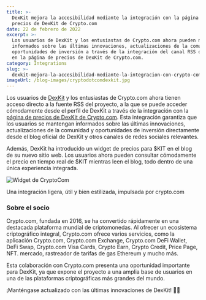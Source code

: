 ```yaml
---
title: >-
  DexKit mejora la accesibilidad mediante la integración con la página de
  precios de DexKit de Crypto.com
date: 22 de febrero de 2022
excerpt: >-
  Los usuarios de DexKit y los entusiastas de Crypto.com ahora pueden mantenerse
  informados sobre las últimas innovaciones, actualizaciones de la comunidad y
  oportunidades de inversión a través de la integración del canal RSS de DexKit
  en la página de precios de DexKit de Crypto.com.
category: Integrations
slug: >-
  dexkit-mejora-la-accesibilidad-mediante-la-integracion-con-crypto-coms-dexkit-price-page
imageUrl: /blog-images/cryptodotcomdexkit.jpg
---
```

Los usuarios de [DexKit](https://dexkit.com/) y los entusiastas de Crypto.com ahora tienen acceso directo a la fuente RSS del proyecto, a la que se puede acceder cómodamente desde el perfil de DexKit a través de la integración con la [página de precios de DexKit de Crypto.com](https://crypto.com/price/dexkit). Esta integración garantiza que los usuarios se mantengan informados sobre las últimas innovaciones, actualizaciones de la comunidad y oportunidades de inversión directamente desde el blog oficial de DexKit y otros canales de redes sociales relevantes.

Además, DexKit ha introducido un widget de precios para $KIT en el blog de su nuevo sitio web. Los usuarios ahora pueden consultar cómodamente el precio en tiempo real de $KIT mientras leen el blog, todo dentro de una única experiencia integrada.

![Widget de CryptoCom](/blog-images/dexkit_cryptocomwp.png)

Una integración ligera, útil y bien estilizada, impulsada por crypto.com

### Sobre el socio

Crypto.com, fundada en 2016, se ha convertido rápidamente en una destacada plataforma mundial de criptomonedas. Al ofrecer un ecosistema criptográfico integral, Crypto.com ofrece varios servicios, como la aplicación Crypto.com, Crypto.com Exchange, Crypto.com DeFi Wallet, DeFi Swap, Crypto.com Visa Cards, Crypto Earn, Crypto Credit, Price Page, NFT. mercado, rastreador de tarifas de gas Ethereum y mucho más.

Esta colaboración con Crypto.com presenta una oportunidad importante para DexKit, ya que expone el proyecto a una amplia base de usuarios en una de las plataformas criptográficas más grandes del mundo.

¡Manténgase actualizado con las últimas innovaciones de DexKit! 🙋‍♂️
